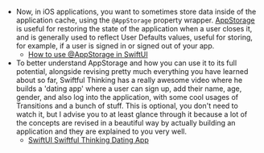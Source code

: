 - Now, in iOS applications, you want to sometimes store data inside of the application cache, using the `@AppStorage` property wrapper. [AppStorage](https://developer.apple.com/documentation/swiftui/appstorage) is useful for restoring the state of the application when a user closes it, and is generally used to reflect User Defaults values, useful for storing, for example, if a user is signed in or signed out of your app. 
	- [How to use @AppStorage in SwiftUI](https://youtu.be/zyuSUrfelw8?si=ti6Q8tgmeIuLYMRn)
- To better understand AppStorage and how you can use it to its full potential, alongside revising pretty much everything you have learned about so far, Swiftful Thinking has a really awesome video where he builds a 'dating app' where a user can sign up, add their name, age, gender, and also log into the application, with some cool usages of Transitions and a bunch of stuff. This is optional, you don't need to watch it, but I advise you to at least glance through it because a lot of the concepts are revised in a beautiful way by actually building an application and they are explained to you very well.
	- [SwiftUI Swiftful Thinking Dating App](https://youtu.be/gm7Xct50CFo?si=UOw0OvkJkLL1Y1Fu)